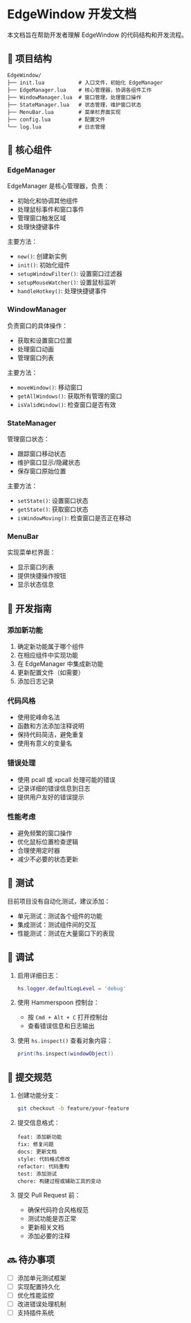 # EdgeWindow 开发文档

本文档旨在帮助开发者理解 EdgeWindow 的代码结构和开发流程。

## 📁 项目结构

```
EdgeWindow/
├── init.lua           # 入口文件，初始化 EdgeManager
├── EdgeManager.lua    # 核心管理器，协调各组件工作
├── WindowManager.lua  # 窗口管理，处理窗口操作
├── StateManager.lua   # 状态管理，维护窗口状态
├── MenuBar.lua        # 菜单栏界面实现
├── config.lua         # 配置文件
└── log.lua            # 日志管理
```

## 🔄 核心组件

### EdgeManager

EdgeManager 是核心管理器，负责：
- 初始化和协调其他组件
- 处理鼠标事件和窗口事件
- 管理窗口触发区域
- 处理快捷键事件

主要方法：
- `new()`: 创建新实例
- `init()`: 初始化组件
- `setupWindowFilter()`: 设置窗口过滤器
- `setupMouseWatcher()`: 设置鼠标监听
- `handleHotkey()`: 处理快捷键事件

### WindowManager

负责窗口的具体操作：
- 获取和设置窗口位置
- 处理窗口动画
- 管理窗口列表

主要方法：
- `moveWindow()`: 移动窗口
- `getAllWindows()`: 获取所有管理的窗口
- `isValidWindow()`: 检查窗口是否有效

### StateManager

管理窗口状态：
- 跟踪窗口移动状态
- 维护窗口显示/隐藏状态
- 保存窗口原始位置

主要方法：
- `setState()`: 设置窗口状态
- `getState()`: 获取窗口状态
- `isWindowMoving()`: 检查窗口是否正在移动

### MenuBar

实现菜单栏界面：
- 显示窗口列表
- 提供快捷操作按钮
- 显示状态信息

## 🔧 开发指南

### 添加新功能

1. 确定新功能属于哪个组件
2. 在相应组件中实现功能
3. 在 EdgeManager 中集成新功能
4. 更新配置文件（如需要）
5. 添加日志记录

### 代码风格

- 使用驼峰命名法
- 函数和方法添加注释说明
- 保持代码简洁，避免重复
- 使用有意义的变量名

### 错误处理

- 使用 pcall 或 xpcall 处理可能的错误
- 记录详细的错误信息到日志
- 提供用户友好的错误提示

### 性能考虑

- 避免频繁的窗口操作
- 优化鼠标位置检查逻辑
- 合理使用定时器
- 减少不必要的状态更新

## 🧪 测试

目前项目没有自动化测试，建议添加：
- 单元测试：测试各个组件的功能
- 集成测试：测试组件间的交互
- 性能测试：测试在大量窗口下的表现

## 🐛 调试

1. 启用详细日志：
   ```lua
   hs.logger.defaultLogLevel = 'debug'
   ```

2. 使用 Hammerspoon 控制台：
   - 按 `Cmd + Alt + C` 打开控制台
   - 查看错误信息和日志输出

3. 使用 `hs.inspect()` 查看对象内容：
   ```lua
   print(hs.inspect(windowObject))
   ```

## 📝 提交规范

1. 创建功能分支：
   ```bash
   git checkout -b feature/your-feature
   ```

2. 提交信息格式：
   ```
   feat: 添加新功能
   fix: 修复问题
   docs: 更新文档
   style: 代码格式修改
   refactor: 代码重构
   test: 添加测试
   chore: 构建过程或辅助工具的变动
   ```

3. 提交 Pull Request 前：
   - 确保代码符合风格规范
   - 测试功能是否正常
   - 更新相关文档
   - 添加必要的注释

## 🔜 待办事项

- [ ] 添加单元测试框架
- [ ] 实现配置持久化
- [ ] 优化性能监控
- [ ] 改进错误处理机制
- [ ] 支持插件系统
